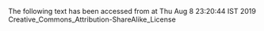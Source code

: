 The following text has been accessed from at Thu Aug 8 23:20:44 IST 2019
Creative_Commons_Attribution-ShareAlike_License
